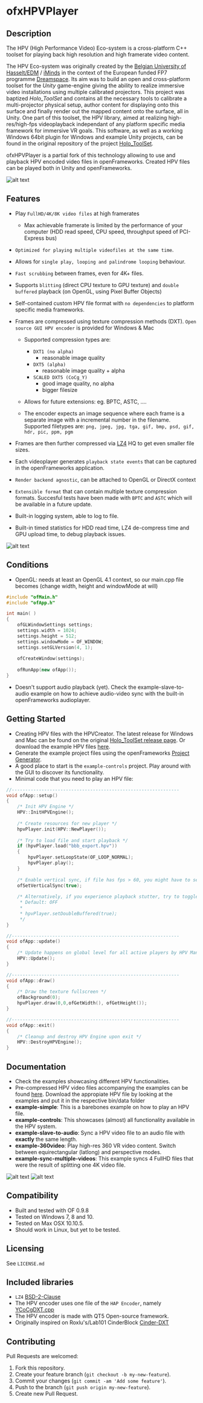 # ofxHPVPlayer

## Description

The HPV (High Performance Video) Eco-system is a cross-platform C++ toolset for playing back high resolution and high framerate video content. 

The HPV Eco-system was originally created by the [Belgian University of Hasselt/EDM](http://www.uhasselt.be/edm) / [iMinds](http://www.iminds.be) in the context of the European funded FP7 programme [Dreamspace](http://www.dreamspaceproject.eu/). Its aim was  to build an open and cross-platform toolset for the *Unity* game-engine giving the ability to realize immersive video installations using multiple calibrated projectors. This project was baptized *Holo_ToolSet* and contains all the necessary tools to calibrate a multi-projector physical setup, author content for displaying onto this surface and finally render out the mapped content onto the surface, all in Unity. One part of this toolset, the HPV library, aimed at realizing high-res/high-fps videoplayback independant of any platform specific media framework for immersive VR goals. This software, as well as a working Windows 64bit plugin for Windows and example Unity projects, can be found in the original repository of the project [Holo_ToolSet](https://github.com/HasseltVR/Holo_Toolset).

ofxHPVPlayer is a partial fork of this technology allowing to use and playback HPV encoded video files in openFrameworks. Created HPV files can be played both in Unity and openFrameworks.

![alt text](/images/iabr.png "Use of HPV tech in an immersive installation @ IABR Rotterdam 2016")

## Features

- Play `FullHD/4K/8K video files` at high framerates
	- Max achievable framerate is limited by the performance of your computer (HDD read speed, CPU speed, throughput speed of PCI-Express bus)
- `Optimized for playing multiple videofiles at the same time`.
- Allows for `single play, looping and palindrome looping` behaviour.
- `Fast scrubbing` between frames, even for 4K+ files.
- Supports `blitting` (direct CPU texture to GPU texture) and `double buffered` playback (on OpenGL, using Pixel Buffer Objects)
- Self-contained custom HPV file format with `no dependencies` to platform specific media frameworks.
- Frames are compressed using texture compression methods (DXT). `Open source GUI HPV encoder` is provided for Windows & Mac
	- Supported compression types are:
		- `DXT1 (no alpha)`
			- reasonable image quality
		- `DXT5 (alpha)`
			- reasonable image quality + alpha
		- `SCALED DXT5 (CoCg_Y)`
			- good image quality, no alpha
			- bigger filesize
			
	- Allows for future extensions: eg. BPTC, ASTC, ....

	- The encoder expects an image sequence where each frame is a separate image with a incremental number in the filename. 
	Supported filetypes are: `png, jpeg, jpg, tga, gif, bmp, psd, gif, hdr, pic, ppm, pgm` 
 
- Frames are then further compressed via [LZ4](https://github.com/lz4/lz4) HQ to get even smaller file sizes.
- Each videoplayer generates `playback state events` that can be captured in the openFrameworks application.
- `Render backend agnostic`, can be attached to OpenGL or DirectX context
- `Extensible format` that can contain multiple texture compression formats. Succesful tests have been made with `BPTC` and `ASTC` which will be available in a future update.
- Built-in logging system, able to log to file.
- Built-in timed statistics for HDD read time, LZ4 de-compress time and GPU upload time, to debug playback issues.

![alt text](/images/hpv_creator.png "The HPV Creator")

## Conditions

- OpenGL: needs at least an OpenGL 4.1 context, so our main.cpp file becomes (change width, height and windowMode at will)

```C++
#include "ofMain.h"
#include "ofApp.h"

int main( )
{
    ofGLWindowSettings settings;
    settings.width = 1024;
    settings.height = 512;
    settings.windowMode = OF_WINDOW;
    settings.setGLVersion(4, 1);
    
    ofCreateWindow(settings);
    
    ofRunApp(new ofApp());
}
```
- Doesn't support audio playback (yet). Check the example-slave-to-audio example on how to achieve audio-video sync with the built-in openFrameworks audioplayer.

## Getting Started

- Creating HPV files with the HPVCreator. The latest release for Windows and Mac can be found on the original [Holo_ToolSet release page](https://github.com/HasseltVR/Holo_Toolset/releases). Or download the example HPV files [here](https://goo.gl/UGv5TP).
- Generate the example project files using the openFrameworks [Project Generator](http://openframeworks.cc/learning/01_basics/how_to_add_addon_to_project/).
- A good place to start is the `example-controls` project. Play around with the GUI to discover its functionality.
- Minimal code that you need to play an HPV file:

```C++
//--------------------------------------------------------------
void ofApp::setup()
{
    /* Init HPV Engine */
    HPV::InitHPVEngine();
    
    /* Create resources for new player */
    hpvPlayer.init(HPV::NewPlayer());
    
    /* Try to load file and start playback */
    if (hpvPlayer.load("bbb_export.hpv"))
    {
        hpvPlayer.setLoopState(OF_LOOP_NORMAL);
        hpvPlayer.play();
    }
    
    /* Enable vertical sync, if file has fps > 60, you might have to set to false */
    ofSetVerticalSync(true);
    
    /* Alternatively, if you experience playback stutter, try to toggle double-buffering true/false 
     * Default: OFF
     *
     * hpvPlayer.setDoubleBuffered(true);
     */
}

//--------------------------------------------------------------
void ofApp::update()
{ 
    /* Update happens on global level for all active players by HPV Manager */
    HPV::Update();
}

//--------------------------------------------------------------
void ofApp::draw()
{
    /* Draw the texture fullscreen */
    ofBackground(0);
    hpvPlayer.draw(0,0,ofGetWidth(), ofGetHeight());
}

//--------------------------------------------------------------
void ofApp::exit()
{
    /* Cleanup and destroy HPV Engine upon exit */
    HPV::DestroyHPVEngine();
}
```

## Documentation

- Check the examples showcasing different HPV functionalities.
- Pre-compressed HPV video files accompanying the examples can be found [here](https://goo.gl/UGv5TP). Download the appropiate HPV file by looking at the examples and put it in the respective bin/data folder
- **example-simple**: This is a barebones example on how to play an HPV file.
- **example-controls**: This showcases (almost) all functionality available in the HPV system.
- **example-slave-to-audio**: Sync a HPV video file to an audio file with **exactly** the same length.
- **example-360video**: Play high-res 360 VR video content. Switch between equirectangular (latlong) and perspective modes.
- **example-sync-multiple-videos**: This example syncs 4 FullHD files that were the result of splitting one 4K video file. 

![alt text](/images/example-controls.png "HPV Example showcasing all controls")
![alt text](/images/equi.png "HPV Example showcasing 360 video playback")

## Compatibility

- Built and tested with OF 0.9.8
- Tested on Windows 7, 8 and 10.
- Tested on Max OSX 10.10.5. 
- Should work in Linux, but yet to be tested.

## Licensing

See `LICENSE.md`

## Included libraries
- `LZ4` [BSD-2-Clause](https://opensource.org/licenses/BSD-2-Clause)
- The HPV encoder uses one file of the `HAP Encoder`, namely [YCoCgDXT.cpp](https://github.com/Vidvox/hap-qt-codec/blob/master/source/YCoCgDXT.cpp)
- The HPV encoder is made with QT5 Open-source framework.
- Originally inspired on Roxlu's/Lab101 CinderBlock [Cinder-DXT](https://github.com/lab101/Cinder-DXT)

## Contributing

Pull Requests are welcomed:

1. Fork this repository.
2. Create your feature branch (`git checkout -b my-new-feature`).
3. Commit your changes (`git commit -am 'Add some feature'`).
4. Push to the branch (`git push origin my-new-feature`).
5. Create new Pull Request.
